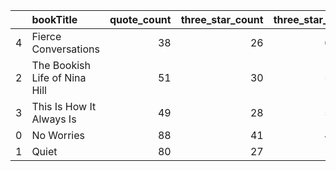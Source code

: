 |    | bookTitle                     |   quote_count |   three_star_count |   three_star_percent |
|---:|:------------------------------|--------------:|-------------------:|---------------------:|
|  4 | Fierce Conversations          |            38 |                 26 |              68.4211 |
|  2 | The Bookish Life of Nina Hill |            51 |                 30 |              58.8235 |
|  3 | This Is How It Always Is      |            49 |                 28 |              57.1429 |
|  0 | No Worries                    |            88 |                 41 |              46.5909 |
|  1 | Quiet                         |            80 |                 27 |              33.75   |